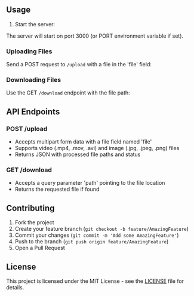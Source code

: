 ## Usage

1. Start the server:

The server will start on port 3000 (or PORT environment variable if set).

### Uploading Files

Send a POST request to `/upload` with a file in the 'file' field:

### Downloading Files

Use the GET `/download` endpoint with the file path:



## API Endpoints

### POST /upload
- Accepts multipart form data with a file field named 'file'
- Supports video (.mp4, .mov, .avi) and image (.jpg, .jpeg, .png) files
- Returns JSON with processed file paths and status

### GET /download
- Accepts a query parameter 'path' pointing to the file location
- Returns the requested file if found

## Contributing

1. Fork the project
2. Create your feature branch (`git checkout -b feature/AmazingFeature`)
3. Commit your changes (`git commit -m 'Add some AmazingFeature'`)
4. Push to the branch (`git push origin feature/AmazingFeature`)
5. Open a Pull Request

## License

This project is licensed under the MIT License - see the [LICENSE](LICENSE) file for details.
